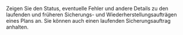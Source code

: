 Zeigen Sie den Status, eventuelle Fehler und andere Details zu den laufenden und früheren Sicherungs- und Wiederherstellungsaufträgen eines Plans an. Sie können auch einen laufenden Sicherungsauftrag anhalten.
